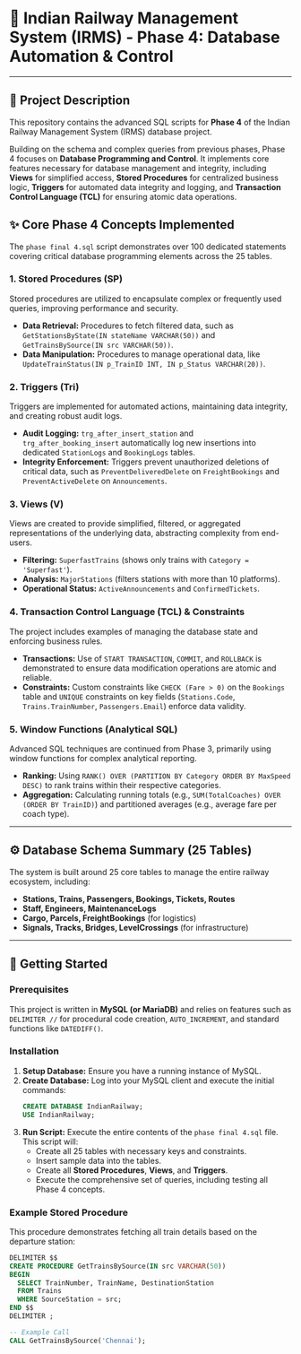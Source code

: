 # 🚂 Indian Railway Management System (IRMS) - Phase 4: Database Automation & Control

---

## 📄 Project Description

This repository contains the advanced SQL scripts for **Phase 4** of the Indian Railway Management System (IRMS) database project.

Building on the schema and complex queries from previous phases, Phase 4 focuses on **Database Programming and Control**. It implements core features necessary for database management and integrity, including **Views** for simplified access, **Stored Procedures** for centralized business logic, **Triggers** for automated data integrity and logging, and **Transaction Control Language (TCL)** for ensuring atomic data operations.

## ✨ Core Phase 4 Concepts Implemented

The `phase final 4.sql` script demonstrates over 100 dedicated statements covering critical database programming elements across the 25 tables.

### 1. Stored Procedures (SP)
Stored procedures are utilized to encapsulate complex or frequently used queries, improving performance and security.
* **Data Retrieval:** Procedures to fetch filtered data, such as `GetStationsByState(IN stateName VARCHAR(50))` and `GetTrainsBySource(IN src VARCHAR(50))`.
* **Data Manipulation:** Procedures to manage operational data, like `UpdateTrainStatus(IN p_TrainID INT, IN p_Status VARCHAR(20))`.

### 2. Triggers (Tri)
Triggers are implemented for automated actions, maintaining data integrity, and creating robust audit logs.
* **Audit Logging:** `trg_after_insert_station` and `trg_after_booking_insert` automatically log new insertions into dedicated `StationLogs` and `BookingLogs` tables.
* **Integrity Enforcement:** Triggers prevent unauthorized deletions of critical data, such as `PreventDeliveredDelete` on `FreightBookings` and `PreventActiveDelete` on `Announcements`.

### 3. Views (V)
Views are created to provide simplified, filtered, or aggregated representations of the underlying data, abstracting complexity from end-users.
* **Filtering:** `SuperfastTrains` (shows only trains with `Category = 'Superfast'`).
* **Analysis:** `MajorStations` (filters stations with more than 10 platforms).
* **Operational Status:** `ActiveAnnouncements` and `ConfirmedTickets`.

### 4. Transaction Control Language (TCL) & Constraints
The project includes examples of managing the database state and enforcing business rules.
* **Transactions:** Use of `START TRANSACTION`, `COMMIT`, and `ROLLBACK` is demonstrated to ensure data modification operations are atomic and reliable.
* **Constraints:** Custom constraints like `CHECK (Fare > 0)` on the `Bookings` table and `UNIQUE` constraints on key fields (`Stations.Code`, `Trains.TrainNumber`, `Passengers.Email`) enforce data validity.

### 5. Window Functions (Analytical SQL)
Advanced SQL techniques are continued from Phase 3, primarily using window functions for complex analytical reporting.
* **Ranking:** Using `RANK() OVER (PARTITION BY Category ORDER BY MaxSpeed DESC)` to rank trains within their respective categories.
* **Aggregation:** Calculating running totals (e.g., `SUM(TotalCoaches) OVER (ORDER BY TrainID)`) and partitioned averages (e.g., average fare per coach type).

---

## ⚙️ Database Schema Summary (25 Tables)

The system is built around 25 core tables to manage the entire railway ecosystem, including:

* **Stations, Trains, Passengers, Bookings, Tickets, Routes**
* **Staff, Engineers, MaintenanceLogs**
* **Cargo, Parcels, FreightBookings** (for logistics)
* **Signals, Tracks, Bridges, LevelCrossings** (for infrastructure)

---

## 🚀 Getting Started

### Prerequisites

This project is written in **MySQL (or MariaDB)** and relies on features such as `DELIMITER //` for procedural code creation, `AUTO_INCREMENT`, and standard functions like `DATEDIFF()`.

### Installation

1.  **Setup Database:** Ensure you have a running instance of MySQL.
2.  **Create Database:** Log into your MySQL client and execute the initial commands:
    ```sql
    CREATE DATABASE IndianRailway;
    USE IndianRailway;
    ```
3.  **Run Script:** Execute the entire contents of the `phase final 4.sql` file. This script will:
    * Create all 25 tables with necessary keys and constraints.
    * Insert sample data into the tables.
    * Create all **Stored Procedures**, **Views**, and **Triggers**.
    * Execute the comprehensive set of queries, including testing all Phase 4 concepts.

### Example Stored Procedure

This procedure demonstrates fetching all train details based on the departure station:

```sql
DELIMITER $$
CREATE PROCEDURE GetTrainsBySource(IN src VARCHAR(50))
BEGIN
  SELECT TrainNumber, TrainName, DestinationStation 
  FROM Trains 
  WHERE SourceStation = src;
END $$
DELIMITER ;

-- Example Call
CALL GetTrainsBySource('Chennai');